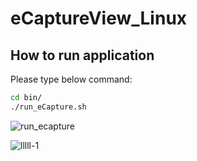 #   eCaptureView_Linux
##  How to run application
Please type below command:
```sh 
cd bin/
./run_eCapture.sh
```
![run_ecapture](https://user-images.githubusercontent.com/13328289/127975517-cd48a746-c4fe-4a8d-95b1-b9ceb90d0c80.png)


![lllll-1](https://user-images.githubusercontent.com/13328289/121321811-02aecf00-c941-11eb-94c0-0ae759fbf5f1.png)

